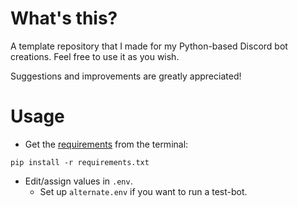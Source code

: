 # What's this?
A template repository that I made for my Python-based Discord bot creations. Feel free to use it as you wish.

Suggestions and improvements are greatly appreciated!
# Usage
- Get the [requirements](https://guide.pycord.dev/installation) from the terminal:
```console
pip install -r requirements.txt
```
- Edit/assign values in `.env`.
  - Set up `alternate.env` if you want to run a test-bot.
